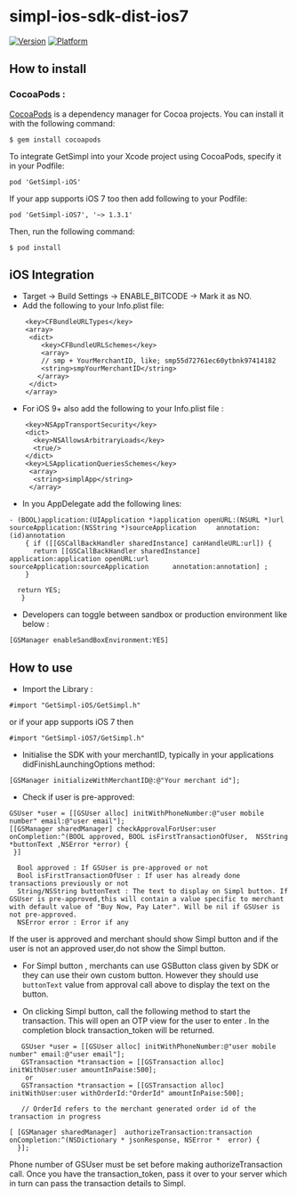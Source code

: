 # simpl-ios-sdk-dist-ios7

[![Version](https://img.shields.io/cocoapods/v/GetSimpl-iOS.svg)](http://cocoapods.org/pods/GetSimpl-iOS)
[![Platform](https://img.shields.io/badge/platform-iOS-lightgrey.svg)]()

## How to install

### CocoaPods :
[CocoaPods](https://cocoapods.org/) is a dependency manager for Cocoa projects. You can install it with the following command:
````
$ gem install cocoapods
````
To integrate GetSimpl into your Xcode project using CocoaPods, specify it in your Podfile:

````
pod 'GetSimpl-iOS'
````
If your app supports iOS 7 too then add following to your Podfile:

````
pod 'GetSimpl-iOS7', '~> 1.3.1'
````

Then, run the following command:
````
$ pod install
````

## iOS Integration
* Target -> Build Settings -> ENABLE_BITCODE -> Mark it as NO.
* Add the following to your Info.plist file:
````
    <key>CFBundleURLTypes</key>
    <array>
     <dict>
        <key>CFBundleURLSchemes</key>
        <array>
        // smp + YourMerchantID, like; smp55d72761ec60ytbnk97414182
        <string>smpYourMerchantID</string>
       </array>
     </dict>
    </array>
````
* For iOS 9+ also add the following to your Info.plist file :
````
    <key>NSAppTransportSecurity</key>
    <dict>
      <key>NSAllowsArbitraryLoads</key>
      <true/>
    </dict>
    <key>LSApplicationQueriesSchemes</key>
     <array>
      <string>simplApp</string>
     </array>
````

* In you AppDelegate add the following lines: 
````
- (BOOL)application:(UIApplication *)application openURL:(NSURL *)url sourceApplication:(NSString *)sourceApplication     annotation: (id)annotation
    { if ([[GSCallBackHandler sharedInstance] canHandleURL:url]) {
      return [[GSCallBackHandler sharedInstance] application:application openURL:url sourceApplication:sourceApplication      annotation:annotation] ;
    }

  return YES;
   }
````

* Developers can toggle between sandbox or production environment like below :
````
[GSManager enableSandBoxEnvironment:YES]
````

## How to use

* Import the Library :
````
#import "GetSimpl-iOS/GetSimpl.h" 
````
or if your app supports iOS 7 then 

````
#import "GetSimpl-iOS7/GetSimpl.h" 
````

* Initialise the SDK with your merchantID, typically in your applications didFinishLaunchingOptions method:
````
[GSManager initializeWithMerchantID@:@"Your merchant id"];
````
* Check if user is pre-approved:
````
GSUser *user = [[GSUser alloc] initWithPhoneNumber:@"user mobile number" email:@"user email"];
[[GSManager sharedManager] checkApprovalForUser:user onCompletion:^(BOOL approved, BOOL isFirstTransactionOfUser,  NSString *buttonText ,NSError *error) {
 }]
````
      Bool approved : If GSUser is pre-approved or not
      Bool isFirstTransactionOfUser : If user has already done transactions previously or not
      String/NSString buttonText : The text to display on Simpl button. If GSUser is pre-approved,this will contain a value specific to merchant with default value of "Buy Now, Pay Later". Will be nil if GSUser is not pre-approved.
      NSError error : Error if any
 
If the user is approved and merchant should show Simpl button and if the user is not an approved user,do not show the   Simpl button.

* For Simpl button , merchants can use GSButton class given by SDK or they can use their own custom button. However they should use ```` buttonText ```` value from approval call above to display the text on the button.

* On clicking Simpl button, call the following method to start the transaction. This will open an OTP view for the user to enter . In the completion block transaction_token will be returned.
````
   GSUser *user = [[GSUser alloc] initWithPhoneNumber:@"user mobile number" email:@"user email"];
   GSTransaction *transaction = [[GSTransaction alloc] initWithUser:user amountInPaise:500];
    or
   GSTransaction *transaction = [[GSTransaction alloc] initWithUser:user withOrderId:"OrderId" amountInPaise:500];
   
   // OrderId refers to the merchant generated order id of the transaction in progress
   
[ [GSManager sharedManager]  authorizeTransaction:transaction onCompletion:^(NSDictionary * jsonResponse, NSError *  error) {
  }];
````
Phone number of GSUser must be set before making authorizeTransaction call.
Once you have the transaction_token, pass it over to your server which in turn can pass the transaction details to Simpl.
